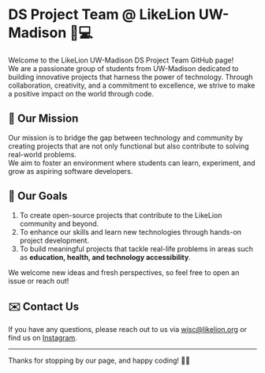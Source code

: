 # DS Project Team @ LikeLion UW-Madison 🦁💻
Welcome to the LikeLion UW-Madison DS Project Team GitHub page!  
We are a passionate group of students from UW-Madison dedicated to building innovative projects that harness the power of technology. Through collaboration, creativity, and a commitment to excellence, we strive to make a positive impact on the world through code.

## 🌟 Our Mission
Our mission is to bridge the gap between technology and community by creating projects that are not only functional but also contribute to solving real-world problems.  
We aim to foster an environment where students can learn, experiment, and grow as aspiring software developers.


<!--

## 💼 Our Projects 
### 1. Project Name - [Brief description of the project]
   - **Technologies:** React Native, Flask, etc.
   - **Goal:** Briefly describe the purpose of this project and what problem it addresses.
   
*(Repeat the structure above for each major project)*


## 🛠️ Tech Stack
We work with a variety of programming languages and technologies to bring our ideas to life:
- **Frontend:** HTML, CSS, JavaScript, React, React Native
- **Backend:** Flask, Node.js
- **Databases:** MySQL, MongoDB
- **Tools:** Git, GitHub, VS Code


## 👥 Meet Our Team
We are a team of developers, designers, and innovators. Here’s a list of our members:
- **[Team Member 1 Name]** - Role (e.g., Backend Developer)
- **[Team Member 2 Name]** - Role (e.g., Frontend Developer)
- **[Team Member 3 Name]** - Role (e.g., Project Manager)

*(Include all team members here with brief descriptions)*

-->

## 🎯 Our Goals
1. To create open-source projects that contribute to the LikeLion community and beyond.
2. To enhance our skills and learn new technologies through hands-on project development.
3. To build meaningful projects that tackle real-life problems in areas such as **education, health, and technology accessibility**.

We welcome new ideas and fresh perspectives, so feel free to open an issue or reach out!

## ✉️ Contact Us
If you have any questions, please reach out to us via [wisc@likelion.org](mailto:wisc@likelion.org) or find us on [Instagram](https://www.instagram.com/likelion_wisconsin/).

---

Thanks for stopping by our page, and happy coding! 🧑‍💻
